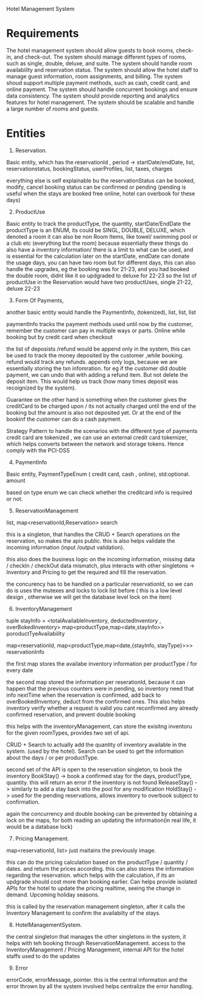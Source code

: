 Hotel Management System

# Requirements
The hotel management system should allow guests to book rooms, check-in, and check-out.
The system should manage different types of rooms, such as single, double, deluxe, and suite.
The system should handle room availability and reservation status.
The system should allow the hotel staff to manage guest information, room assignments, and billing.
The system shoud support multiple payment methods, such as cash, credit card, and online payment.
The system should handle concurrent bookings and ensure data consistency.
The system should provide reporting and analytics features for hotel management.
The system should be scalable and handle a large number of rooms and guests.


# Entities


1. Reservation.

Basic entity, which has the reservationId , period -> startDate/endDate, list<ProductUse>, reservationstatus, bookingStatus,  userProfiles, list<FormOfPayments>, taxes, charges

everything else is self explainable bu the reservationStatus can be booked, modify, cancel
booking status can be confirmed or pending (pending is useful when the stays are booked free online, hotel can overbook for these days)

2. ProductUse

Basic entity to track the productType, the quantity, startDate/EndDate
the productType is an ENUM, its could be SINGL, DOUBLE, DELUXE, which denoted a room
it can also be non Room Items, like towel/ swimming pool or a club etc (everything but the room) because essentially these things do also have a inventory information/ there is a limit to what can be used, and is essential for the calculation later on
the startDate, endDate can donate the usage days, you can have two room but for different days, this can also handle the upgrades, eg the booking was for 21-23, and you had booked the double room, didnt like it so updgraded to deluxe for 22-23
so the list of productUse in the Reservation would have two productUses, single 21-22, deluxe 22-23

3. Form Of Payments,

another basic entity would handle the PaymentInfo, (tokenized), list<deposits>, list<refund>, list<guarantee>

paymentInfo tracks the payment methods used until now by the customer, remember the customer can pay in multiple ways or parts. Online while booking but by credit card when checkout

the list of deposists /refund would be append only in the system, this can be used to track the money deposited by the customer ,while booking. refund would track any refunds.
appends only logs, because we are essentially storing the txn infomration. for eg if the customer did double payment, we can undo that with adding a refund item. But not delete the deposit item. This would help us track (how many times deposit was recoignized by the system).

Guarantee on the other hand is something when the customer gives the creditCard to be charged upon / its not actually charged until the end of the booking but the amount is also not deposited yet. Or at the end of the bookinf the customer can do a cash payment.

Strategy Pattern to handle the scenarios with the different type of payments
credit card are tokenized , we can use an external credit card tokemizer, which helps converts between the network and storage tokens. Hence comply with the PCI-DSS

4. PaymentInfo

Basic entity, PaymentTypeEnum ( credit card, cash , online), std:optional<CreditCardInfo>. amount

based on type enum we can check whether the creditcard info is required or not.



5. ReservationManagement

list<Reservation>, map<reservationId,Reservation> search

this is a singleton, that handles the CRUD + Search operations on the reservation, so makes the apis public.
this is also helps validate the incoming information (input /output validation).

this also does the business logic on the incoming information, missing data / checkIn / checkOut data mismatch, plus interacts with other singletons -> Inventory and Pricing to get the required and fill the reservation.

the concurency has to be handled on a particular reservationId, so we can do is uses the mutexes and locks to lock list before ( this is a low level design , otherwise we will get the database level lock on the item)

6. InventoryManagement

tuple stayInfo = <totalAvailableInventory, deductedInventory , overBokedInventory>
map<productType,map<date,stayInfo>> poroductTyeAvailability


map<reservationId, map<productType,map<date,{stayInfo, stayType}>>> reservationInfo


the first map stores the availabe inventory information per productType / for every date

the second map stored the information per reserationId, because it can happen that the previous counters were in pending, so inventory need that info nextTime when the reservation is confirmed, add back to overBookedInventory, deduct from the confirmed ones.
This also helps inventory verify whether a request is valid you cant reconfirmed any already confirmed reservation, and prevent double booking

this helps with the inventoryManagement, can store the exisitng inventoru for the given roomTypes, 
provides two set of api.

CRUD + Search to actually add the quantity of inventory available in the system. (used by the hotel).
Search can be used to get  the information about the days / or per productType.

second set of the API is open to the reservation singleton, to book the inventory
BookStay() -> book a confirmed stay for the days, productType, quantity. this will return an error if the inventory is not found
ReleaseStay() -> similarly to add a stay back into the pool for any modification
HoldStay() -> used for the pending reservations, allows inventory to overbook subject to confirmation.


again the concurrency and double booking can be prevented by obtaining a lock on the maps, for both reading an updating the information(in real life, it would be a database lock)

7. Pricing Management.

map<reservationId, list<reservation>>
just maitains the previously image.


this can do the pricing calculation based on the productType / quantity / dates. and return the prices according. this can also stores the information regarding the reservation.
which helps with the calculation, if its an updgrade should cost more than booking earlier.
Can helps provide isolated APIs for the hotel to update the pricing realtime, seeing the change in demand. Upcoming holiday seasons.

this is called by the reservation management singleton, after it calls the Inventory Management to confirm the availabilty of the stays.

8. HotelManagementSystem.

the central singleton that manages the other singletons in the system, it helps with teh booking through ReservationManagement.
access to the  InventoryManagement / Pricing Management, internal API for the hotel staffs used to do the updates


9. Error

errorCode, errorMessage, pointer. this is the central information and the error thrown by all the system involved
helps centralize the error handling.

